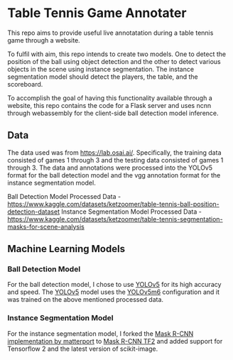 # Table Tennis Game Annotater
This repo aims to provide useful live annotatation during a table tennis game through a website.

To fulfil with aim, this repo intends to create two models. One to detect the position of the ball using object detection and the other to detect various objects in the scene using instance segmentation. The instance segmentation model should detect the players, the table, and the scoreboard. 

To accomplish the goal of having this functionality available through a website, this repo contains the code for a Flask server and uses ncnn through webassembly for the client-side ball detection model inference.

## Data
The data used was from https://lab.osai.ai/. Specifically, the training data consisted of games 1 through 3 and the testing data consisted of games 1 through 3. The data and annotations were processed into the YOLOv5 format for the ball detection model and the vgg annotation format for the instance segmentation model. 

Ball Detection Model Processed Data - https://www.kaggle.com/datasets/ketzoomer/table-tennis-ball-position-detection-dataset
Instance Segmentation Model Processed Data - https://www.kaggle.com/datasets/ketzoomer/table-tennis-segmentation-masks-for-scene-analysis

## Machine Learning Models

### Ball Detection Model
For the ball detection model, I chose to use [YOLOv5](https://github.com/ultralytics/yolov5) for its high accuracy and speed. The [YOLOv5](https://github.com/ultralytics/yolov5) model uses the [YOLOv5m6](https://github.com/ultralytics/yolov5#:~:text=16.8-,YOLOv5m6,-1280) configuration and it was trained on the above mentioned processed data.

### Instance Segmentation Model
For the instance segmentation model, I forked the [Mask R-CNN implementation by matterport](https://github.com/matterport/Mask_RCNN) to [Mask R-CNN TF2](https://github.com/kethan1/Mask_RCNN_TF2) and added support for Tensorflow 2 and the latest version of scikit-image.
